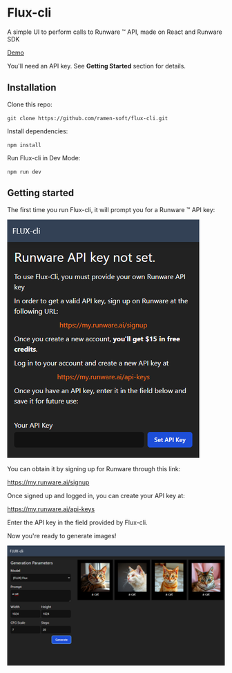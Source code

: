 # Flux-cli

A simple UI to perform calls to Runware ™ API, made on React and Runware SDK

[Demo](https://ramen-soft.github.io/flux-cli/)

You'll need an API key. See **Getting Started** section for details.

## Installation

Clone this repo:

`git clone https://github.com/ramen-soft/flux-cli.git`

Install dependencies:

`npm install`

Run Flux-cli in Dev Mode:

`npm run dev`

## Getting started

The first time you run Flux-cli, it will prompt you for a Runware ™ API key:

![API key no found](./doc/assets/ramen-soft.github.io_flux-cli_.png)

You can obtain it by signing up for Runware through this link:

https://my.runware.ai/signup

Once signed up and logged in, you can create your API key at:

https://my.runware.ai/api-keys

Enter the API key in the field provided by Flux-cli.

Now you're ready to generate images!

![Flux-cli](./doc/assets/flux-cli.png)
